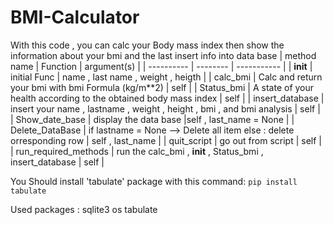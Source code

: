 # BMI-Calculator
With this code , you can calc your Body mass index then show the information about  your bmi and the last insert info into data base
| method name | Function | argument(s) |
| ----------  | -------- | ----------- | 
| __init__    | initial Func | name , last name ,  weight , heigth |
| calc_bmi | Calc and return your bmi with bmi Formula (kg/m**2) | self |
| Status_bmi | A state of your health according to the obtained body mass index | self | 
| insert_database | insert your name , lastname , weight , height , bmi , and bmi analysis | self |
| Show_date_base | display the data base  |self , last_name = None |
| Delete_DataBase | if lastname = None --> Delete all item else : delete orresponding row | self , last_name |
| quit_script | go out from script | self |
| run_required_methods | run the calc_bmi , __init__ , Status_bmi , insert_database | self | 

You Should install 'tabulate' package with this command:
` pip install tabulate `

Used packages : 
sqlite3 
os 
tabulate 
